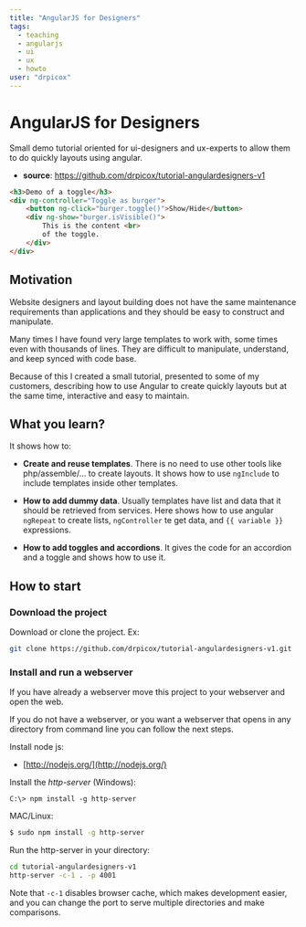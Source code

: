 ```yaml
---
title: "AngularJS for Designers"
tags:
  - teaching
  - angularjs
  - ui
  - ux
  - howto
user: "drpicox"
---
```


# AngularJS for Designers

Small demo tutorial oriented
for ui-designers and ux-experts
to allow them to do quickly layouts
using angular.

- **source**: https://github.com/drpicox/tutorial-angulardesigners-v1

```html
<h3>Demo of a toggle</h3>
<div ng-controller="Toggle as burger">
    <button ng-click="burger.toggle()">Show/Hide</button>
    <div ng-show="burger.isVisible()">
        This is the content <br>
        of the toggle.
    </div>
</div>
```

## Motivation

Website designers and layout building does not have the same
maintenance requirements than applications and they should be
easy to construct and manipulate.

Many times I have found very large templates to work with,
some times even with thousands of lines. 
They are difficult to manipulate, understand, and keep synced
with code base.

Because of this I created a small tutorial, presented to some
of my customers, describing how to use Angular to create quickly
layouts but at the same time, interactive and easy to maintain.

## What you learn?

It shows how to:

- **Create and reuse templates**. 
  There is no need to use other tools like
  php/assemble/... to create layouts.
  It shows how to use `ngInclude` to 
  include templates inside other templates.

- **How to add dummy data**.
  Usually templates have list and data that it 
  should be retrieved from services.
  Here shows how to use angular `ngRepeat` to 
  create lists, `ngController` te get data,
  and `{{ variable }}` expressions.

- **How to add toggles and accordions**.
  It gives the code for an accordion and a toggle
  and shows how to use it.


## How to start

### Download the project

Download or clone the project. Ex:

```bash
git clone https://github.com/drpicox/tutorial-angulardesigners-v1.git
```

### Install and run a webserver

If you have already a webserver move this 
project to your webserver and open the web.

If you do not have a webserver, or you want 
a webserver that opens in any directory from command
line you can follow the next steps.

Install node js:

- [http://nodejs.org/](http://nodejs.org/)

Install the _http-server_ (Windows):

```shell
C:\> npm install -g http-server 
```

MAC/Linux:

```bash
$ sudo npm install -g http-server
```

Run the http-server in your directory:

```bash
cd tutorial-angulardesigners-v1
http-server -c-1 . -p 4001
```

Note that `-c-1` disables browser cache, which makes development easier, 
and you can change the port to serve multiple directories and make 
comparisons.